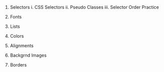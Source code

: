 1. Selectors
    i. CSS Selectors
    ii. Pseudo Classes
    iii. Selector Order Practice

2. Fonts

3. Lists
4. Colors
5. Alignments
6. Backgrnd Images
7. Borders